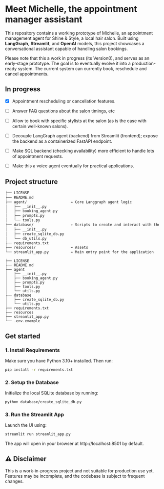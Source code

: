 # Meet Michelle, the appointment manager assistant

This repository contains a working prototype of Michelle, an appointment management agent for Shine & Style, a local hair salon. Built using **LangGraph**, **Streamlit**, and **OpenAI** models, this project showcases a conversational assistant capable of handling salon bookings.

Please note that this a work in progress (its Version0), and serves as an early-stage prototype. The goal is to eventually evolve it into a production-ready system. The current system can currently book, reschedule and cancel appointments.

## In progress
- [X] Appointment rescheduling or cancellation features.
- [ ] Answer FAQ questions about the salon timings, etc
- [ ] Allow to book with specific stylists at the salon (as is the case with certain well-known salons).
- [ ] Decouple LangGraph agent (backend) from Streamlit (frontend); expose the backend as a containerized FastAPI endpoint.
- [ ] Make SQL backend (checking availability) more efficient to handle lots of appointment requests.
- [ ] Make this a voice agent eventually for practical applications.


## Project structure
```bash
├── LICENSE
├── README.md
├── agent/                    ← Core Langgraph agent logic
│   ├── __init__.py
│   ├── booking_agent.py
│   ├── prompts.py
│   └── tools.py
├── database/                 ← Scripts to create and interact with the DB
│   ├── __init__.py
│   ├── create_sqlite_db.py
│   └── db_utils.py
├── requirements.txt
├── resources/                ← Assets
└── streamlit_app.py          ← Main entry point for the application
```

```
├── LICENSE
├── README.md
├── agent
│   ├── __init__.py
│   ├── booking_agent.py
│   ├── prompts.py
│   ├── tools.py
│   └── utils.py
├── database
│   ├── create_sqlite_db.py
│   └── utils.py
├── requirements.txt
├── resources
├── streamlit_app.py
└── .env.example
```

## Get started
### 1. Install Requirements
Make sure you have Python 3.10+ installed. Then run:
```bash
pip install -r requirements.txt
```

### 2. Setup the Database
Initialize the local SQLite database by running:

```bash
python database/create_sqlite_db.py
```

### 3. Run the Streamlit App
Launch the UI using:

```bash
streamlit run streamlit_app.py
```
The app will open in your browser at http://localhost:8501 by default.

## ⚠️ Disclaimer

This is a work-in-progress project and not suitable for production use yet. Features may be incomplete, and the codebase is subject to frequent changes.
